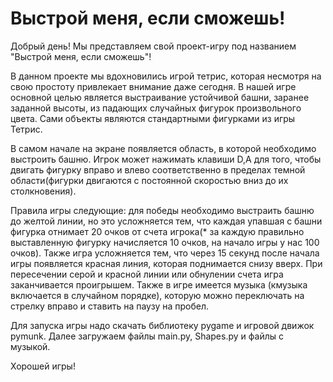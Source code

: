 # Выстрой меня, если сможешь!
Добрый день! Мы представляем свой проект-игру под названием "Выстрой меня, если сможешь"!
  
  В данном проекте мы вдохновились игрой тетрис, которая несмотря на свою простоту привлекает внимание даже сегодня. В нашей игре основной целью является выстраивание устойчивой башни, заранее заданной высоты, из падающих случайных фигурок произвольного цвета. Сами объекты являются стандартными фигурками из игры Тетрис.
   
  В самом начале на экране появляется область, в которой необходимо выстроить башню. Игрок может нажимать клавиши D,A для того, чтобы двигать фигурку вправо и влево соответственно в пределах темной области(фигурки двигаются с постоянной скоростью вниз до их столкновения). 
  
  Правила игры следующие: для победы необходимо выстраить башню до желтой линии, но это усложняется тем, что каждая упавшая с башни фигурка отнимает 20 очков от счета игрока(* за каждую правильно выставленную фигурку начисляется 10 очков, на начало игры у нас 100 очков). Также игра усложняется тем, что через 15 секунд после начала игры появляется красная линия, которая поднимается снизу вверх. При пересечении серой и красной линии или обнулении счета игра заканчивается проигрышем. Также в игре имеется музыка (кмузыка включается в случайном порядке), которую можно переключать на стрелку вправо и ставить на паузу на пробел.
  
  Для запуска игры надо скачать библиотеку pygame и игровой движок pymunk. Далее загружаем файлы main.py, Shapes.py и файлы с музыкой. 

  Хорошей игры!
